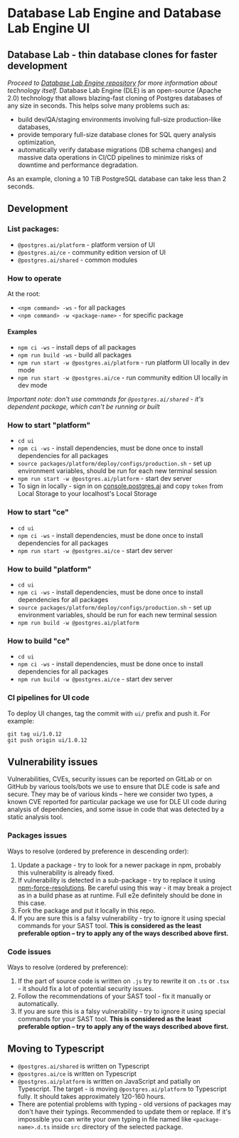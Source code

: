 # Database Lab Engine and Database Lab Engine UI

## Database Lab - thin database clones for faster development

_Proceed to [Database Lab Engine repository](https://gitlab.com/postgres-ai/database-lab) for more information about technology itself._
Database Lab Engine (DLE) is an open-source (Apache 2.0) technology that allows blazing-fast cloning of Postgres databases of any size in seconds. This helps solve many problems such as:

- build dev/QA/staging environments involving full-size production-like databases,
- provide temporary full-size database clones for SQL query analysis optimization,
- automatically verify database migrations (DB schema changes) and massive data operations in CI/CD pipelines to minimize risks of downtime and performance degradation.

As an example, cloning a 10 TiB PostgreSQL database can take less than 2 seconds.

## Development

### List packages:

- `@postgres.ai/platform` - platform version of UI
- `@postgres.ai/ce` - community edition version of UI
- `@postgres.ai/shared` - common modules

### How to operate

At the root:

- `<npm command> -ws` - for all packages
- `<npm command> -w <package-name>` - for specific package

#### Examples

- `npm ci -ws` - install deps of all packages
- `npm run build -ws` - build all packages
- `npm run start -w @postgres.ai/platform` - run platform UI locally in dev mode
- `npm run start -w @postgres.ai/ce` - run community edition UI locally in dev mode

_Important note: don't use commands for `@postgres.ai/shared` - it's dependent package, which can't be running or built_

### How to start "platform"

- `cd ui`
- `npm ci -ws` - install dependencies, must be done once to install dependencies for all packages
- `source packages/platform/deploy/configs/production.sh` - set up environment variables, should be run for each new terminal session
- `npm run start -w @postgres.ai/platform` - start dev server
- To sign in locally - sign in on [console.postgres.ai](https://console.postgres.ai) and copy `token` from Local Storage to your localhost's Local Storage

### How to start "ce"

- `cd ui`
- `npm ci -ws` - install dependencies, must be done once to install dependencies for all packages
- `npm run start -w @postgres.ai/ce` - start dev server

### How to build "platform"

- `cd ui`
- `npm ci -ws` - install dependencies, must be done once to install dependencies for all packages
- `source packages/platform/deploy/configs/production.sh` - set up environment variables, should be run for each new terminal session
- `npm run build -w @postgres.ai/platform`

### How to build "ce"

- `cd ui`
- `npm ci -ws` - install dependencies, must be done once to install dependencies for all packages
- `npm run build -w @postgres.ai/ce` - start dev server

### CI pipelines for UI code

To deploy UI changes, tag the commit with `ui/` prefix and push it. For example:

```shell
git tag ui/1.0.12
git push origin ui/1.0.12
```

## Vulnerability issues
Vulnerabilities, CVEs, security issues can be reported on GitLab or on GitHub by various tools/bots we use to ensure that DLE code is safe and secure. They may be of various kinds – here we consider two types, a known CVE reported for particular package we use for DLE UI code during analysis of dependencies, and some issue in code that was detected by a static analysis tool.

### Packages issues
Ways to resolve (ordered by preference in descending order):
1. Update a package - try to look for a newer package in npm, probably this vulnerability is already fixed.
2. If vulnerability is detected in a sub-package - try to replace it using [npm-force-resolutions](https://www.npmjs.com/package/npm-force-resolutions). Be careful using this way - it may break a project as in a build phase as at runtime. Full e2e definitely should be done in this case.
3. Fork the package and put it locally in this repo.
4. If you are sure this is a falsy vulnerability - try to ignore it using special commands for your SAST tool. **This is considered as the least preferable option – try to apply any of the ways described above first.**

### Code issues
Ways to resolve (ordered by preference):
1. If the part of source code is written on `.js` try to rewrite it on `.ts` or `.tsx` - it should fix a lot of potential security issues.
2. Follow the recommendations of your SAST tool - fix it manually or automatically.
3. If you are sure this is a falsy vulnerability - try to ignore it using special commands for your SAST tool. **This is considered as the least preferable option – try to apply any of the ways described above first.**

<!-- TODO: move this ^ to the main README.md and CONTRIBUTING.md -->

## Moving to Typescript
- `@postgres.ai/shared` is written on Typescript
- `@postgres.ai/ce` is written on Typescript
- `@postgres.ai/platform` is written on JavaScript and patially on Typescript. The target - is moving `@postgres.ai/platform` to Typescript fully. It should takes approximately 120-160 hours.
- There are potential problems with typing - old versions of packages may don't have their typings. Recommended to update them or replace. If it's impossible you can write your own typing in file named like `<package-name>.d.ts` inside `src` directory of the selected package.
